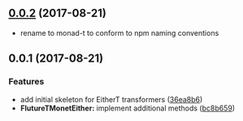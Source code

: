 <a name="0.0.2"></a>
## [0.0.2](https://github.com/char0n/monad-t/compare/v0.0.1...v0.0.2) (2017-08-21)

* rename to monad-t to conform to npm naming conventions


<a name="0.0.1"></a>
## 0.0.1 (2017-08-21)


### Features

* add initial skeleton for EitherT transformers ([36ea8b6](https://github.com/char0n/monad-t/commit/36ea8b6))
* **FlutureTMonetEither:** implement additional methods ([bc8b659](https://github.com/char0n/monad-t/commit/bc8b659))




